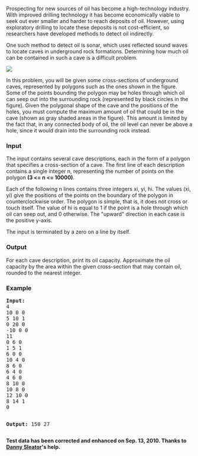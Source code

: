 <p>Prospecting for new sources of oil has become a high-technology industry. With improved drilling technology it has become economically viable to seek out ever smaller and harder to reach deposits of oil. However, using exploratory drilling to locate these deposits is not cost-efficient, so researchers have developed methods to detect oil indirectly. </p>
<p>One such method to detect oil is sonar, which uses reflected sound waves to locate caves in underground rock formations. Determining how much oil can be contained in such a cave is a difficult problem. </p>
<img src="./23711/file/Qhdx1vSP.png">
<p>In this problem, you will be given some cross-sections of underground caves, represented by polygons such as the ones shown in the figure. Some of the points bounding the polygon may be holes through which oil can seep out into the surrounding rock (represented by black circles in the figure). Given the polygonal shape of the cave and the positions of the holes, you must compute the maximum amount of oil that could be in the cave (shown as gray shaded areas in the figure). This amount is limited by the fact that, in any connected body of oil, the oil level can never be above a hole, since it would drain into the surrounding rock instead. </p>
<h3>Input</h3>
<p>The input contains several cave descriptions, each in the form of a polygon that specifies a cross-section of a cave. The first line of each description contains a single integer n, representing the number of points on the polygon <b>(3 &lt;= n &lt;= 10000)</b>. </p>
<p>Each of the following n lines contains three integers xi, yi, hi. The values (xi, yi) give the positions of the points on the boundary of the polygon in counterclockwise order. The polygon is simple, that is, it does not cross or touch itself. The value of hi is equal to 1 if the point is a hole through which oil can seep out, and 0 otherwise. The "upward" direction in each case is the positive y-axis. </p>
<p>The input is terminated by a zero on a line by itself. </p>
<h3>Output</h3>
<p>For each cave description, print its oil capacity. Approximate the oil capacity by the area within the given cross-section that may contain oil, rounded to the nearest integer.</p>
<h3>Example</h3>
<pre><b>Input:</b>
4 
10 0 0 
5 10 1 
0 20 0 
-10 0 0 
11 
0 6 0 
1 5 1 
6 0 0 
10 4 0 
8 6 0 
6 4 0 
4 6 0 
8 10 0 
10 8 0 
12 10 0 
8 14 1 
0

<b>Output:</b>
150
27
</pre>

<b>Test data has been corrected and enhanced on Sep. 13, 2010. Thanks to <a href="http://www.spoj.com/users/darooha">Danny Sleator</a>'s help.</b>